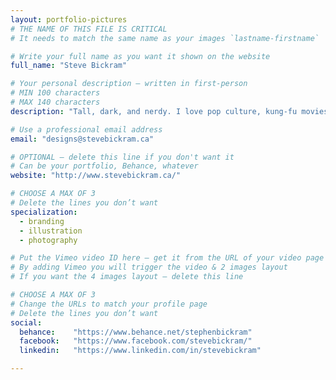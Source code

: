 ```yaml
---
layout: portfolio-pictures
# THE NAME OF THIS FILE IS CRITICAL
# It needs to match the same name as your images `lastname-firstname`

# Write your full name as you want it shown on the website
full_name: "Steve Bickram"

# Your personal description — written in first-person
# MIN 100 characters
# MAX 140 characters
description: "Tall, dark, and nerdy. I love pop culture, kung-fu movies, tacos, and long windy walks on the beach."

# Use a professional email address
email: "designs@stevebickram.ca"

# OPTIONAL — delete this line if you don't want it
# Can be your portfolio, Behance, whatever
website: "http://www.stevebickram.ca/"

# CHOOSE A MAX OF 3
# Delete the lines you don’t want
specialization:
  - branding
  - illustration
  - photography

# Put the Vimeo video ID here — get it from the URL of your video page
# By adding Vimeo you will trigger the video & 2 images layout
# If you want the 4 images layout — delete this line

# CHOOSE A MAX OF 3
# Change the URLs to match your profile page
# Delete the lines you don’t want
social:
  behance:    "https://www.behance.net/stephenbickram"
  facebook:   "https://www.facebook.com/stevebickram/"
  linkedin:   "https://www.linkedin.com/in/stevebickram"

---
```

